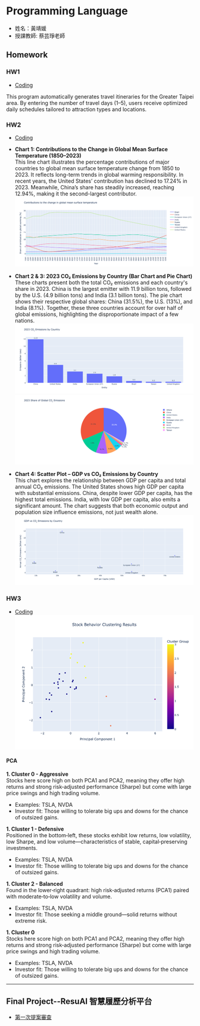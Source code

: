 # Programming Language
* 姓名：黃靖媛
* 授課教師: 蔡芸琤老師


## Homework
### HW1
* [Coding](HW1/HW1.ipynb)

This program automatically generates travel itineraries for the Greater Taipei area. By entering the number of travel days (1–5), users receive optimized daily schedules tailored to attraction types and locations.

### HW2
* [Coding](HW2/HW2.ipynb)
* **Chart 1: Contributions to the Change in Global Mean Surface Temperature (1850–2023)**  
  This line chart illustrates the percentage contributions of major countries to global mean surface temperature change from 1850 to 2023. It reflects long-term trends in global warming responsibility. In recent years, the United States’ contribution has declined to 17.24% in 2023. Meanwhile, China’s share has steadily increased, reaching 12.94%, making it the second-largest contributor.
![圖片名稱](HW2/chart1_LineGraph.png)

* **Chart 2 & 3: 2023 CO₂ Emissions by Country (Bar Chart and Pie Chart)**  
  These charts present both the total CO₂ emissions and each country's share in 2023. China is the largest emitter with 11.9 billion tons, followed by the U.S. (4.9 billion tons) and India (3.1 billion tons). The pie chart shows their respective global shares: China (31.5%), the U.S. (13%), and India (8.1%). Together, these three countries account for over half of global emissions, highlighting the disproportionate impact of a few nations.
![圖片名稱](HW2/chart2_BarChart.png)
![圖片名稱](HW2/chart3_PieChart.png)

* **Chart 4: Scatter Plot – GDP vs CO₂ Emissions by Country**  
  This chart explores the relationship between GDP per capita and total annual CO₂ emissions. The United States shows high GDP per capita with substantial emissions. China, despite lower GDP per capita, has the highest total emissions. India, with low GDP per capita, also emits a significant amount. The chart suggests that both economic output and population size influence emissions, not just wealth alone.
![圖片名稱](HW2/chart4_ScatterPlot.png)

### HW3
* [Coding](HW3/HW3.ipynb)
![圖片名稱](HW3/KMeans_PCA.png)


#### **PCA**  
**1. Cluster 0 - Aggressive**  
Stocks here score high on both PCA1 and PCA2, meaning they offer high returns and strong risk‑adjusted performance (Sharpe) but come with large price swings and high trading volume.  
   - Examples: TSLA, NVDA
   - Investor fit: Those willing to tolerate big ups and downs for the chance of outsized gains.

**1. Cluster 1 - Defensive**  
Positioned in the bottom‑left, these stocks exhibit low returns, low volatility, low Sharpe, and low volume—characteristics of stable, capital‑preserving investments.  
  - Examples: TSLA, NVDA
   - Investor fit: Those willing to tolerate big ups and downs for the chance of outsized gains.

**1. Cluster 2 - Balanced**  
Found in the lower‑right quadrant: high risk‑adjusted returns (PCA1) paired with moderate‑to‑low volatility and volume.  
  - Examples: TSLA, NVDA
  - Investor fit: Those seeking a middle ground—solid returns without extreme risk.

**1. Cluster 0**  
Stocks here score high on both PCA1 and PCA2, meaning they offer high returns and strong risk‑adjusted performance (Sharpe) but come with large price swings and high trading volume.  
   - Examples: TSLA, NVDA
   - Investor fit: Those willing to tolerate big ups and downs for the chance of outsized gains.

***

## Final Project--ResuAI 智慧履歷分析平台
* [第一次提案審查](https://youtu.be/wCUb0VOu1YE)


